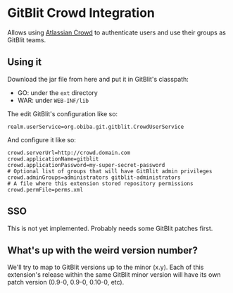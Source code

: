 GitBlit Crowd Integration
=========================

Allows using [Atlassian Crowd](http://www.atlassian.com/software/crowd/) to authenticate users and use their groups as GitBlit teams.

Using it
--------
Download the jar file from here and put it in GitBlit's classpath:

* GO: under the ``ext`` directory
* WAR: under ``WEB-INF/lib``

The edit GitBlit's configuration like so:

	realm.userService=org.obiba.git.gitblit.CrowdUserService

And configure it like so:

	crowd.serverUrl=http://crowd.domain.com
	crowd.applicationName=gitblit
	crowd.applicationPassword=my-super-secret-password
	# Optional list of groups that will have GitBlit admin privileges
	crowd.adminGroups=administrators gitblit-administrators
	# A file where this extension stored repository permissions
	crowd.permFile=perms.xml

SSO
---

This is not yet implemented. Probably needs some GitBlit patches first.

What's up with the weird version number?
----------------------------------------

We'll try to map to GitBlit versions up to the minor (x.y). Each of this extension's release within the same 
GitBlit minor version will have its own patch version (0.9-0, 0.9-0, 0.10-0, etc).
